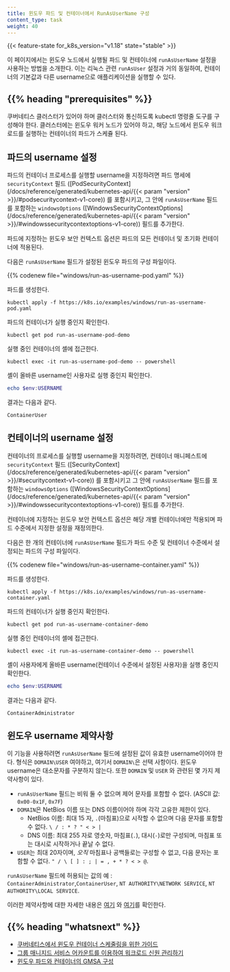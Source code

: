 ```yaml
---
title: 윈도우 파드 및 컨테이너에서 RunAsUserName 구성
content_type: task
weight: 40
---
```


<!-- overview -->

{{< feature-state for_k8s_version="v1.18" state="stable" >}}

이 페이지에서는 윈도우 노드에서 실행될 파드 및 컨테이너에 `runAsUserName` 설정을 사용하는 방법을 소개한다. 이는 리눅스 관련 `runAsUser` 설정과 거의 동일하여, 컨테이너의 기본값과 다른 username으로 애플리케이션을 실행할 수 있다.



## {{% heading "prerequisites" %}}


쿠버네티스 클러스터가 있어야 하며 클러스터와 통신하도록 kubectl 명령줄 도구를 구성해야 한다. 클러스터에는 윈도우 워커 노드가 있어야 하고, 해당 노드에서 윈도우 워크로드를 실행하는 컨테이너의 파드가 스케쥴 된다.



<!-- steps -->

## 파드의 username 설정

파드의 컨테이너 프로세스를 실행할 username을 지정하려면 파드 명세에 `securityContext` 필드 ([PodSecurityContext](/docs/reference/generated/kubernetes-api/{{< param "version" >}}/#podsecuritycontext-v1-core)) 를 포함시키고, 그 안에 `runAsUserName` 필드를 포함하는 `windowsOptions` ([WindowsSecurityContextOptions](/docs/reference/generated/kubernetes-api/{{< param "version" >}}/#windowssecuritycontextoptions-v1-core)) 필드를 추가한다.

파드에 지정하는 윈도우 보안 컨텍스트 옵션은 파드의 모든 컨테이너 및 초기화 컨테이너에 적용된다.

다음은 `runAsUserName` 필드가 설정된 윈도우 파드의 구성 파일이다.

{{% codenew file="windows/run-as-username-pod.yaml" %}}

파드를 생성한다.

```shell
kubectl apply -f https://k8s.io/examples/windows/run-as-username-pod.yaml
```

파드의 컨테이너가 실행 중인지 확인한다.

```shell
kubectl get pod run-as-username-pod-demo
```

실행 중인 컨테이너의 셸에 접근한다.

```shell
kubectl exec -it run-as-username-pod-demo -- powershell
```

셸이 올바른 username인 사용자로 실행 중인지 확인한다.

```powershell
echo $env:USERNAME
```

결과는 다음과 같다.

```
ContainerUser
```

## 컨테이너의 username 설정

컨테이너의 프로세스를 실행할 username을 지정하려면, 컨테이너 매니페스트에 `securityContext` 필드 ([SecurityContext](/docs/reference/generated/kubernetes-api/{{< param "version" >}}/#securitycontext-v1-core)) 를 포함시키고 그 안에 `runAsUserName` 필드를 포함하는 `windowsOptions` ([WindowsSecurityContextOptions](/docs/reference/generated/kubernetes-api/{{< param "version" >}}/#windowssecuritycontextoptions-v1-core)) 필드를 추가한다.

컨테이너에 지정하는 윈도우 보안 컨텍스트 옵션은 해당 개별 컨테이너에만 적용되며 파드 수준에서 지정한 설정을 재정의한다.

다음은 한 개의 컨테이너에 `runAsUserName` 필드가 파드 수준 및 컨테이너 수준에서 설정되는 파드의 구성 파일이다.

{{% codenew file="windows/run-as-username-container.yaml" %}}

파드를 생성한다.

```shell
kubectl apply -f https://k8s.io/examples/windows/run-as-username-container.yaml
```

파드의 컨테이너가 실행 중인지 확인한다.

```shell
kubectl get pod run-as-username-container-demo
```

실행 중인 컨테이너의 셸에 접근한다.

```shell
kubectl exec -it run-as-username-container-demo -- powershell
```

셸이 사용자에게 올바른 username(컨테이너 수준에서 설정된 사용자)을 실행 중인지 확인한다.

```powershell
echo $env:USERNAME
```

결과는 다음과 같다.

```
ContainerAdministrator
```

## 윈도우 username 제약사항

이 기능을 사용하려면 `runAsUserName` 필드에 설정된 값이 유효한 username이어야 한다. 형식은 `DOMAIN\USER` 여야하고, 여기서 `DOMAIN\`은 선택 사항이다. 윈도우 username은 대소문자를 구분하지 않는다. 또한 `DOMAIN` 및 `USER` 와 관련된 몇 가지 제약사항이 있다.

- `runAsUserName` 필드는 비워 둘 수 없으며 제어 문자를 포함할 수 없다. (ASCII 값: `0x00-0x1F`, `0x7F`)
- `DOMAIN`은 NetBios 이름 또는 DNS 이름이어야 하며 각각 고유한 제한이 있다.
  - NetBios 이름: 최대 15 자, `.`(마침표)으로 시작할 수 없으며 다음 문자를 포함할 수 없다. `\ / : * ? " < > |`
  - DNS 이름: 최대 255 자로 영숫자, 마침표(`.`), 대시(`-`)로만 구성되며, 마침표 또는 대시로 시작하거나 끝날 수 없다.
- `USER`는 최대 20자이며, *오직* 마침표나 공백들로는 구성할 수 없고, 다음 문자는 포함할 수 없다. `" / \ [ ] : ; | = , + * ? < > @`.

`runAsUserName` 필드에 허용되는 값의 예 : `ContainerAdministrator`,`ContainerUser`, `NT AUTHORITY\NETWORK SERVICE`, `NT AUTHORITY\LOCAL SERVICE`.

이러한 제약사항에 대한 자세한 내용은 [여기](https://support.microsoft.com/en-us/help/909264/naming-conventions-in-active-directory-for-computers-domains-sites-and) 와 [여기](https://docs.microsoft.com/en-us/powershell/module/microsoft.powershell.localaccounts/new-localuser?view=powershell-5.1)를 확인한다.



## {{% heading "whatsnext" %}}


* [쿠버네티스에서 윈도우 컨테이너 스케줄링을 위한 가이드](/ko/docs/concepts/windows/user-guide/)
* [그룹 매니지드 서비스 어카운트를 이용하여 워크로드 신원 관리하기](/ko/docs/concepts/windows/user-guide/#그룹-매니지드-서비스-어카운트를-이용하여-워크로드-신원-관리하기)
* [윈도우 파드와 컨테이너의 GMSA 구성](/ko/docs/tasks/configure-pod-container/configure-gmsa/)

